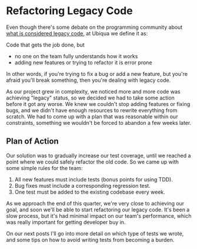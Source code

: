 # Refactoring Legacy Code
Even though there's some debate on the programming community about [what is considered legacy code](http://programmers.stackexchange.com/questions/94007/when-is-code-legacy), at Ubiqua we define it as:

Code that gets the job done, but
- no one on the team fully understands how it works
- adding new features or trying to refactor it is error prone

In other words, if you're trying to fix a bug or add a new feature, but you're afraid you'll break something, then you're dealing with legacy code.

As our project grew in complexity, we noticed more and more code was achieving "legacy" status, so we decided we had to take some action before it got any worse. We knew we couldn't stop adding features or fixing bugs, and we didn't have enough resources to rewrite everything from scratch. We had to come up with a plan that was reasonable within our constraints, something we wouldn't be forced to abandon a few weeks later.

## Plan of Action
Our solution was to gradually increase our test coverage, until we reached a point where we could safely refactor the old code. So we came up with some simple rules for the team:
1. All new features must include tests (bonus points for using TDD).
2. Bug fixes must include a corresponding regression test.
3. One test must be added to the existing codebase every week.

As we approach the end of this quarter, we're very close to achieving our goal, and soon we'll be able to start refactoring our legacy code. It's been a slow process, but it's had minimal impact on our team's performance, which was really important for getting developer buy in.

On our next posts I'll go into more detail on which type of tests we wrote, and some tips on how to avoid writing tests from becoming a burden.
